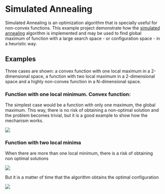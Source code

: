 # Simulated Annealing

Simulated Annealing is an optimization algorithm that is specially useful for non-convex functions. 
This example project demonstrate how the [simulated annealing](https://en.wikipedia.org/wiki/Simulated_annealing)  algorithm is implemented and may be used to find global maximum of function with a large search space - or configuration space - in a heuristic way. 



## Examples

Three cases are shown: a convex function with one local maximum in a 2-dimensional space, a function with two local maximum in a 2-dimensional space and a highly non-convex function in a N-dimensional space.

### Function with one local minimum. Convex function: 

The simplest case would be a function with only one maximum, the global maximum. This way, there is no risk of obtaining a non-optimal solution and the problem becomes trivial, but it is a good example to show how the mechanism works. 



![](https://media.giphy.com/media/SE9PZVpiWmWxSkz1G3/giphy.gif)




[//]: # (a)


### Function with two local minima


When there are more than one local minimum, there is a risk of obtaining non optimal solutions

![](https://media.giphy.com/media/DzJDFxtBWZUQutswXj/giphy.gif)


But it is a matter of time that the algorithm obtains the optimal configuration

![](https://media.giphy.com/media/FaooEgrkgOP5TzqOLN/giphy.gif)